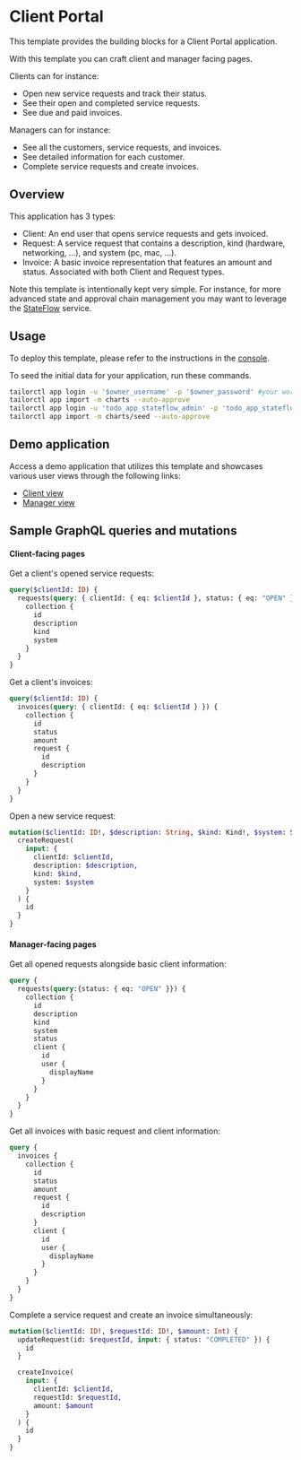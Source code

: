 # Client Portal

This template provides the building blocks for a Client Portal application.

With this template you can craft client and manager facing pages.

Clients can for instance:
- Open new service requests and track their status.
- See their open and completed service requests.
- See due and paid invoices.

Managers can for instance:
- See all the customers, service requests, and invoices.
- See detailed information for each customer.
- Complete service requests and create invoices.


## Overview

This application has 3 types:
- Client: An end user that opens service requests and gets invoiced.
- Request: A service request that contains a description, kind (hardware, networking, ...), and system (pc, mac, ...).
- Invoice: A basic invoice representation that features an amount and status. Associated with both Client and Request types.

Note this template is intentionally kept very simple.
For instance, for more advanced state and approval chain management you may want to leverage the [StateFlow](https://docs.tailor.tech/tutorials/setup-stateflow/overview) service.


## Usage
To deploy this template, please refer to the instructions in the [console](https://console.tailor.tech/).

To seed the initial data for your application, run these commands.
```bash
tailorctl app login -u '$owner_username' -p '$owner_password' #your workspace owner name and password
tailorctl app import -m charts --auto-approve
tailorctl app login -u 'todo_app_stateflow_admin' -p 'todo_app_stateflow_admin'
tailorctl app import -m charts/seed --auto-approve
```

## Demo application

Access a demo application that utilizes this template and showcases various user views through the following links:

- [Client view](https://tailorinc.retool.com/embedded/public/2c3d2e8a-a0d6-4089-ab66-868027990c97)
- [Manager view](https://tailorinc.retool.com/embedded/public/c8559c74-98e2-45aa-bd3d-56401c871458)


## Sample GraphQL queries and mutations

#### Client-facing pages

Get a client's opened service requests:
```graphql
query($clientId: ID) {
  requests(query: { clientId: { eq: $clientId }, status: { eq: "OPEN" }}) {
    collection {
      id
      description
      kind
      system
    }
  }
}
```

Get a client's invoices:
```graphql
query($clientId: ID) {
  invoices(query: { clientId: { eq: $clientId } }) {
    collection {
      id
      status
      amount
      request {
        id
        description
      }
    }
  }
}
```

Open a new service request:
```graphql
mutation($clientId: ID!, $description: String, $kind: Kind!, $system: System!) {
  createRequest(
    input: {
      clientId: $clientId,
      description: $description,
      kind: $kind,
      system: $system
    }
  ) {
    id
  }
}
```

#### Manager-facing pages

Get all opened requests alongside basic client information:
```graphql
query {
  requests(query:{status: { eq: "OPEN" }}) {
    collection {
      id
      description
      kind
      system
      status
      client {
        id
        user {
          displayName
        }
      }
    }
  }
}
```

Get all invoices with basic request and client information:
```graphql
query {
  invoices {
    collection {
      id
      status
      amount
      request {
        id
        description
      }
      client {
        id
        user {
          displayName
        }
      }
    }
  }
}
```

Complete a service request and create an invoice simultaneously:
```graphql
mutation($clientId: ID!, $requestId: ID!, $amount: Int) {
  updateRequest(id: $requestId, input: { status: "COMPLETED" }) {
    id
  }

  createInvoice(
    input: {
      clientId: $clientId,
      requestId: $requestId,
      amount: $amount
    }
  ) {
    id
  }
}
```

